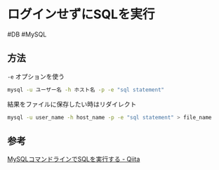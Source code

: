 # ログインせずにSQLを実行

#DB #MySQL

## 方法

`-e` オプションを使う

```sh
mysql -u ユーザー名 -h ホスト名 -p -e "sql statement"
```

結果をファイルに保存したい時はリダイレクト

```sh
mysql -u user_name -h host_name -p -e "sql statement" > file_name
```

## 参考

[MySQLコマンドラインでSQLを実行する - Qiita](https://qiita.com/redpanda/items/0b0729cb07ba6bea6340)
